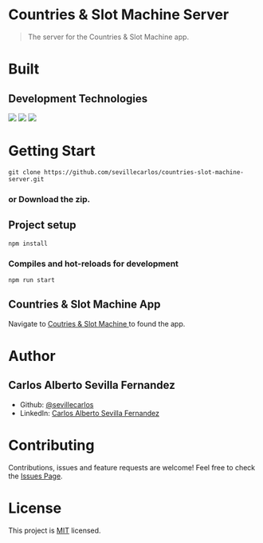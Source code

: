 # Countries & Slot Machine Server
> The server for the Countries & Slot Machine app.
# Built
## Development Technologies
![](https://img.shields.io/badge/Back--End-Express.js-gray)
![](https://img.shields.io/badge/Back--End-NodeJS-green)
![](https://img.shields.io/badge/Programming--Language-TypeScript-blue)

# Getting Start
```
git clone https://github.com/sevillecarlos/countries-slot-machine-server.git
```
### or Download the zip.
## Project setup
```
npm install
```
### Compiles and hot-reloads for development
```
npm run start
```

## Countries & Slot Machine App
Navigate to [Coutries & Slot Machine ](https://github.com/sevillecarlos/countries-slot-machine) to found the app.

# Author
## Carlos Alberto Sevilla Fernandez
* Github: [@sevillecarlos](https://github.com/sevillecarlos)
* LinkedIn: [Carlos Alberto Sevilla Fernandez](https://github.com/sevillecarlos)

# Contributing
Contributions, issues and feature requests are welcome!
Feel free to check the [Issues Page](https://github.com/sevillecarlos/countries-slot-machine-server/issues).

# License
This project is [MIT](https://opensource.org/licenses/MIT) licensed.



